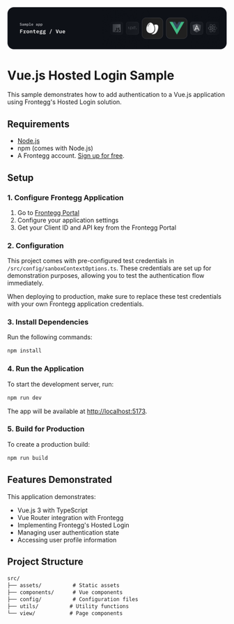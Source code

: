 ![Vue.js Hosted Login Banner](/public/vue-banner.png)

# Vue.js Hosted Login Sample

This sample demonstrates how to add authentication to a Vue.js application using Frontegg's Hosted Login solution.

## Requirements

- [Node.js](https://nodejs.org)
- npm (comes with Node.js)
- A Frontegg account. [Sign up for free](https://portal.frontegg.com/signup).

## Setup

### 1. Configure Frontegg Application

1. Go to [Frontegg Portal](https://portal.frontegg.com/)
2. Configure your application settings
3. Get your Client ID and API key from the Frontegg Portal

### 2. Configuration

This project comes with pre-configured test credentials in `/src/config/sanboxContextOptions.ts`. These credentials are set up for demonstration purposes, allowing you to test the authentication flow immediately.

When deploying to production, make sure to replace these test credentials with your own Frontegg application credentials.

### 3. Install Dependencies

Run the following commands:

```bash
npm install
```

### 4. Run the Application

To start the development server, run:

```bash
npm run dev
```

The app will be available at [http://localhost:5173](http://localhost:5173).

### 5. Build for Production

To create a production build:

```bash
npm run build
```

## Features Demonstrated

This application demonstrates:
- Vue.js 3 with TypeScript
- Vue Router integration with Frontegg
- Implementing Frontegg's Hosted Login
- Managing user authentication state
- Accessing user profile information

## Project Structure

```
src/
├── assets/          # Static assets
├── components/      # Vue components
├── config/          # Configuration files
├── utils/          # Utility functions
└── view/           # Page components
```
